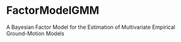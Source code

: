 # FactorModelGMM
A Bayesian Factor Model for the Estimation of Multivariate Empirical Ground-Motion Models
